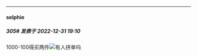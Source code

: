 

*****

####  selphie  
##### 305#       发表于 2022-12-31 19:10

1000-100得买两件<img src="https://static.saraba1st.com/image/smiley/face2017/138.png" referrerpolicy="no-referrer">有人拼单吗

